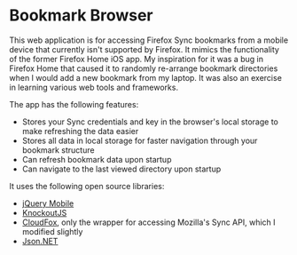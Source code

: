 Bookmark Browser
===============
This web application is for accessing Firefox Sync bookmarks from a mobile device that currently isn't supported by Firefox. It mimics the functionality of the former Firefox Home iOS app. My inspiration for it was a bug in Firefox Home that caused it to randomly re-arrange bookmark directories when I would add a new bookmark from my laptop. It was also an exercise in learning various web tools and frameworks.

The app has the following features:
* Stores your Sync credentials and key in the browser's local storage to make refreshing the data easier
* Stores all data in local storage for faster navigation through your bookmark structure
* Can refresh bookmark data upon startup
* Can navigate to the last viewed directory upon startup

It uses the following open source libraries:
* [jQuery Mobile](http://jquerymobile.com)
* [KnockoutJS](http://knockoutjs.com)
* [CloudFox](http://cloudfox.codeplex.com), only the wrapper for accessing Mozilla's Sync API, which I modified slightly
* [Json.NET](http://json.codeplex.com)
